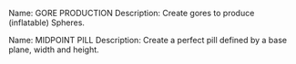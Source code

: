 Name: GORE PRODUCTION
Description: Create gores to produce (inflatable) Spheres.

Name: MIDPOINT PILL
Description: Create a perfect pill defined by a base plane, width and height.
